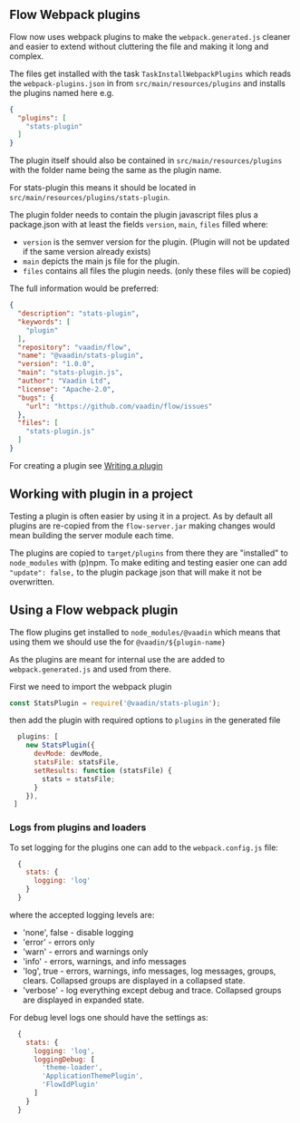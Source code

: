 ## Flow Webpack plugins

Flow now uses webpack plugins to make the `webpack.generated.js` cleaner and easier to extend
without cluttering the file and making it long and complex.

The files get installed with the task `TaskInstallWebpackPlugins` which reads the `webpack-plugins.json`
in from `src/main/resources/plugins` and installs the plugins named here e.g.

```json
{
  "plugins": [
    "stats-plugin"
  ]
}
```

The plugin itself should also be contained in `src/main/resources/plugins` with the
folder name being the same as the plugin name.

For stats-plugin this means it should be located in `src/main/resources/plugins/stats-plugin`.

The plugin folder needs to contain the plugin javascript files plus a package.json with at least the fields
`version`, `main`, `files` filled where:
  * `version` is the semver version for the plugin. 
  (Plugin will not be updated if the same version already exists)
  * `main` depicts the main js file for the plugin.
  * `files` contains all files the plugin needs.
   (only these files will be copied)

The full information would be preferred:

```json
{
  "description": "stats-plugin",
  "keywords": [
    "plugin"
  ],
  "repository": "vaadin/flow",
  "name": "@vaadin/stats-plugin",
  "version": "1.0.0",
  "main": "stats-plugin.js",
  "author": "Vaadin Ltd",
  "license": "Apache-2.0",
  "bugs": {
    "url": "https://github.com/vaadin/flow/issues"
  },
  "files": [
    "stats-plugin.js"
  ]
}
```

For creating a plugin see [Writing a plugin](https://webpack.js.org/contribute/writing-a-plugin/)

## Working with plugin in a project

Testing a plugin is often easier by using it in a project.
As by default all plugins are re-copied from the `flow-server.jar` making changes
would mean building the server module each time.

The plugins are copied to `target/plugins` from there they are "installed" to `node_modules` with (p)npm.
To make editing and testing easier one can add `"update": false,` to the plugin package json that will make it not be overwritten.

## Using a Flow webpack plugin

The flow plugins get installed to `node_modules/@vaadin` which means that using them we should use the for `@vaadin/${plugin-name}`

As the plugins are meant for internal use the are added to `webpack.generated.js` and
used from there.

First we need to import the webpack plugin

```js
const StatsPlugin = require('@vaadin/stats-plugin');
```

then add the plugin with required options to `plugins` in the generated file
```js
  plugins: [
    new StatsPlugin({
      devMode: devMode,
      statsFile: statsFile,
      setResults: function (statsFile) {
        stats = statsFile;
      }
    }),
 ]
```

### Logs from plugins and loaders

To set logging for the plugins one can add to the `webpack.config.js`
file:
```js
  {
    stats: {
      logging: 'log'
    }
  }
```

where the accepted logging levels are:
- 'none', false - disable logging
- 'error' - errors only
- 'warn' - errors and warnings only
- 'info' - errors, warnings, and info messages
- 'log', true - errors, warnings, info messages, log messages, groups, clears. Collapsed groups are displayed in a collapsed state.
- 'verbose' - log everything except debug and trace. Collapsed groups are displayed in expanded state.

For debug level logs one should have the settings as:

```js
  {
    stats: {
      logging: 'log',
      loggingDebug: [
        'theme-loader',
        'ApplicationThemePlugin',
        'FlowIdPlugin'
      ]
    }
  }
```
